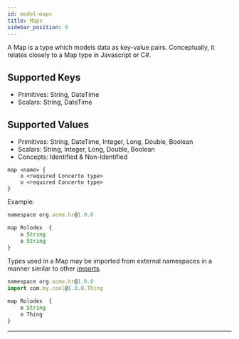```yaml
---
id: model-maps
title: Maps
sidebar_position: 9
---
```

A Map is a type which models data as key-value pairs. Conceptually, it relates closely to a Map type in Javascript or C#.

## Supported Keys

- Primitives: String, DateTime
- Scalars: String, DateTime

## Supported Values

- Primitives: String, DateTime, Integer, Long, Double, Boolean
- Scalars: String, Integer, Long, Double, Boolean
- Concepts: Identified & Non-Identified

```
map <name> {
    o <required Concerto type> 
    o <required Concerto type>
} 
```

Example:

```js
namespace org.acme.hr@1.0.0

map Rolodex  {
    o String
    o String
}
```

Types used in a Map may be imported from external namespaces in a manner similar to other [imports](./model-imports.md).

```js
namespace org.acme.hr@1.0.0 
import com.my.cool@1.0.0.Thing

map Rolodex  {
    o String
    o Thing
}
```

---
